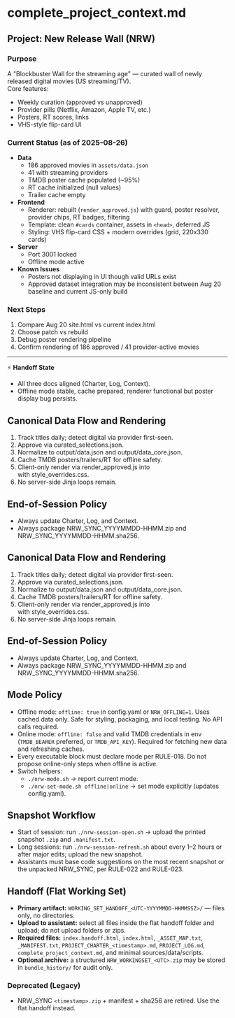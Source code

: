 # complete_project_context.md

## Project: New Release Wall (NRW)

### Purpose
A "Blockbuster Wall for the streaming age" — curated wall of newly released digital movies (US streaming/TV).  
Core features:
- Weekly curation (approved vs unapproved)
- Provider pills (Netflix, Amazon, Apple TV, etc.)
- Posters, RT scores, links
- VHS-style flip-card UI

### Current Status (as of 2025-08-26)
- **Data**
  - 186 approved movies in `assets/data.json`
  - 41 with streaming providers
  - TMDB poster cache populated (~95%)
  - RT cache initialized (null values)
  - Trailer cache empty
- **Frontend**
  - Renderer: rebuilt (`render_approved.js`) with guard, poster resolver, provider chips, RT badges, filtering
  - Template: clean `#cards` container, assets in `<head>`, deferred JS
  - Styling: VHS flip-card CSS + modern overrides (grid, 220x330 cards)
- **Server**
  - Port 3001 locked
  - Offline mode active
- **Known Issues**
  - Posters not displaying in UI though valid URLs exist
  - Approved dataset integration may be inconsistent between Aug 20 baseline and current JS-only build

### Next Steps
1. Compare Aug 20 site.html vs current index.html
2. Choose patch vs rebuild
3. Debug poster rendering pipeline
4. Confirm rendering of 186 approved / 41 provider-active movies

---

⚡ **Handoff State**
- All three docs aligned (Charter, Log, Context).
- Offline mode stable, cache prepared, renderer functional but poster display bug persists.

## Canonical Data Flow and Rendering
1) Track titles daily; detect digital via provider first-seen.
2) Approve via curated_selections.json.
3) Normalize to output/data.json and output/data_core.json.
4) Cache TMDB posters/trailers/RT for offline safety.
5) Client-only render via render_approved.js into <div id="cards"> with style_overrides.css.
6) No server-side Jinja loops remain.

## End-of-Session Policy
- Always update Charter, Log, and Context.
- Always package NRW_SYNC_YYYYMMDD-HHMM.zip and NRW_SYNC_YYYYMMDD-HHMM.sha256.

## Canonical Data Flow and Rendering
1) Track titles daily; detect digital via provider first-seen.
2) Approve via curated_selections.json.
3) Normalize to output/data.json and output/data_core.json.
4) Cache TMDB posters/trailers/RT for offline safety.
5) Client-only render via render_approved.js into <div id="cards"> with style_overrides.css.
6) No server-side Jinja loops remain.

## End-of-Session Policy
- Always update Charter, Log, and Context.
- Always package NRW_SYNC_YYYYMMDD-HHMM.zip and NRW_SYNC_YYYYMMDD-HHMM.sha256.

## Mode Policy
- Offline mode: `offline: true` in config.yaml or `NRW_OFFLINE=1`. Uses cached data only. Safe for styling, packaging, and local testing. No API calls required.
- Online mode: `offline: false` and valid TMDB credentials in env (`TMDB_BEARER` preferred, or `TMDB_API_KEY`). Required for fetching new data and refreshing caches.
- Every executable block must declare mode per RULE-018. Do not propose online-only steps when offline is active.
- Switch helpers:
  - `./nrw-mode.sh` → report current mode.
  - `./nrw-set-mode.sh offline|online` → set mode explicitly (updates config.yaml).

## Snapshot Workflow
- Start of session: run `./nrw-session-open.sh` → upload the printed snapshot `.zip` and `.manifest.txt`.
- Long sessions: run `./nrw-session-refresh.sh` about every 1–2 hours or after major edits; upload the new snapshot.
- Assistants must base code suggestions on the most recent snapshot or the unpacked NRW_SYNC, per RULE-022 and RULE-023.

## Handoff (Flat Working Set)

- **Primary artifact:** `WORKING_SET_HANDOFF_<UTC-YYYYMMDD-HHMMSSZ>/` — files only, no directories.
- **Upload to assistant:** select all files inside the flat handoff folder and upload; do not upload folders or zips.
- **Required files:** `index.handoff.html`, `index.html`, `_ASSET_MAP.txt`, `_MANIFEST.txt`, `PROJECT_CHARTER_<timestamp>.md`, `PROJECT_LOG.md`, `complete_project_context.md`, and minimal sources/data/scripts.
- **Optional archive:** a structured `NRW_WORKINGSET_<UTC>.zip` may be stored in `bundle_history/` for audit only.

### Deprecated (Legacy)
- NRW_SYNC `<timestamp>.zip` + manifest + sha256 are retired. Use the flat handoff instead.
